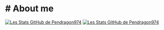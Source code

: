 # # About me

[![Les Stats GitHub de Pendragon974](https://github-readme-stats.vercel.app/api?username=Pendragon-974&show_icons=true&theme=dracula)](https://github.com/anuraghazra/github-readme-stats)
[![Les Stats GitHub de Pendragon974](http://github-readme-streak-stats.herokuapp.com?user=your-github-username&theme=dracula)](https://git.io/streak-stats)

